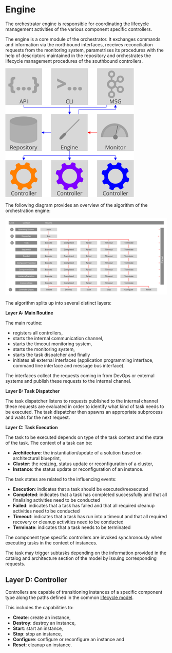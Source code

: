 Engine
======

<div class="subtitle">
The orchestrator engine is responsible for coordinating the lifecycle management activities of the various component specific controllers.
</div>

The engine is a core module of the orchestrator. It exchanges commands and information via the northbound interfaces, receives reconciliation requests from the monitoring system, parametrises its procedures with the help of descriptors maintained in the repository and orchestrates the lifecycle management procedures of the southbound controllers.

<img src="./assets/images/engine.svg" alt="Engine" width="400"/>

The following diagram provides an overview of the algorithm of the orchestration engine:

<img src="./assets/images/algorithm.svg" alt="Engine" width="970"/>

The algorithm splits up into several distinct layers:

**Layer A: Main Routine**

The main routine:
- registers all controllers,
- starts the internal communication channel,
- starts the timeout monitoring system,
- starts the monitoring system,
- starts the task dispatcher and finally
- initiates all external interfaces (application programming interface, command line interface and message bus interface).

The interfaces collect the requests coming in from DevOps or external systems and publish these requests to the internal channel.

**Layer B: Task Dispatcher**

The task dispatcher listens to requests published to the internal channel these requests are evaluated in order to identify what kind of task needs to be executed. The task dispatcher then spawns an appropriate subprocess and waits for the next request.

**Layer C: Task Execution**

The task to be executed depends on type of the task context and the state of the task. The context of a task can be:

- **Architecture**: the instantiation/update of a solution based on architectural blueprint,
- **Cluster**: the resizing, status update or reconfiguration of a cluster,
- **Instance**: the status update or reconfiguration of an instance.

The task states are related to the influencing events:

- **Execution**: indicates that a task should be executed/reexecuted
- **Completed**: indicates that a task has completed successfully and that all finalising activities need to be conducted
- **Failed**: indicates that a task has failed and that all required cleanup activities need to be conducted
- **Timeout**: indicates that a task has run into a timeout and that all required recovery or cleanup activities need to be conducted
- **Terminate**: indicates that a task needs to be terminated

The component type specific controllers are invoked synchronously when executing tasks in the context of instances.

The task may trigger subtasks depending on the information provided in the catalog and architecture section of the model by issuing corresponding requests.

Layer D: Controller
-------------------

Controllers are capable of transitioning instances of a specific component type along the paths defined in the common [lifecycle model](Concepts-Lifecycle.md).

This includes the capabilities to:

- **Create**: create an instance,
- **Destroy**: destroy an instance,
- **Start**: start an instance,
- **Stop**: stop an instance,
- **Configure**: configure or reconfigure an instance and
- **Reset**: cleanup an instance.
